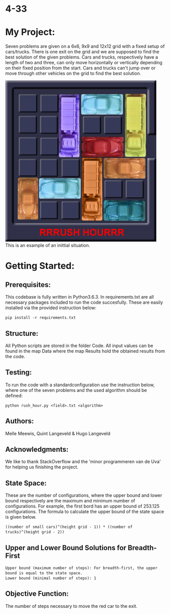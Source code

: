 # 4-33

# My Project:
Seven problems are given on a 6x6, 9x9 and 12x12 grid with a fixed setup of cars/trucks. There is one exit on the grid and we are supposed to find the best solution of the given problems. Cars and trucks, respectively have a length of two and three, can only move horizontally or vertically depending on their fixed position from the start. Cars and trucks can't jump over or move through other vehicles on the grid to find the best solution.

![alt text](https://github.com/Quint-Langeveld/4-33/blob/master/doc/Rushhour6x6_1.jpg)  
This is an example of an inittial situation.

# Getting Started:
## Prerequisites:
This codebase is fully written in Python3.6.3. In requirements.txt are all necessary packages included to run the code succesfully. These are easily installed via the provided instruction below:
```
pip install -r requirements.txt
```
  
## Structure:
All Python scripts are stored in the folder Code. All input values can be found in the map Data where the map Results hold the  obtained results from the code.

## Testing:
To run the code with a standardconfiguration use the instruction below, where one of the seven problems and the used algorithm should be defined: 
```
python rush_hour.py <field>.txt <algorithm>
```

## Authors:
Melle Meewis, Quint Langeveld & Hugo Langeveld

## Acknowledgments:
We like to thank StackOverflow and the 'minor programmeren van de Uva' for helping us finishing the project. 

## State Space:
These are the number of configurations, where the upper bound and lower bound respectively are the maximum and minimum number of configurations. For example, the first bord has an upper bound of 253.125 configurations. The formula to calculate the upper bound of the state space is given below.  
```
((number of small cars)^(height grid - 1)) * ((number of trucks)^(height grid - 2))
```
  
## Upper and Lower Bound Solutions for Breadth-First
```
Upper bound (maximum number of steps): For breadth-first, the upper bound is equal to the state space. 
Lower bound (minimal number of steps): 1
```
  
## Objective Function:
  The number of steps necessary to move the red car to the exit.

